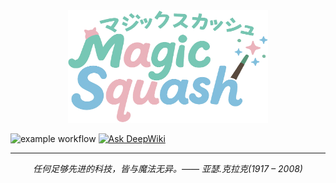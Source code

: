 <div align='center'>
    <picture>
        <img src="./docs/public/logo.png" width="320" height="180">
    </picture> 
</div>

![example workflow](https://github.com/stuPETER12138/stuPETER12138.github.io/actions/workflows/deploy.yaml/badge.svg)
[![Ask DeepWiki](https://deepwiki.com/badge.svg)](https://deepwiki.com/stuPETER12138/stuPETER12138.github.io)

---

<p align="center"><i> 任何足够先进的科技，皆与魔法无异。—— 亚瑟.克拉克(1917 – 2008) </i></p>